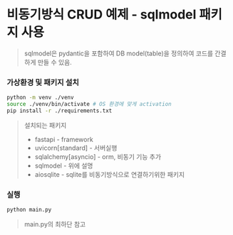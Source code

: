 # 비동기방식 CRUD 예제 - sqlmodel 패키지 사용
>sqlmodel은 pydantic을 포함하여 DB model(table)을 정의하여 코드를 간결하게 만들 수 있음.

### 가상환경 및 패키지 설치
```bash
python -m venv ./venv
source ./venv/bin/activate # OS 환경에 맞게 activation
pip install -r ./requirements.txt
```
>설치되는 패키지
>- fastapi - framework
>- uvicorn[standard] - 서버실행
>- sqlalchemy[asyncio] - orm, 비동기 기능 추가
>- sqlmodel - 위에 설명
>- aiosqlite - sqlite를 비동기방식으로 연결하기위한 패키지

### 실행
```bash
python main.py
```
>main.py의 최하단 참고